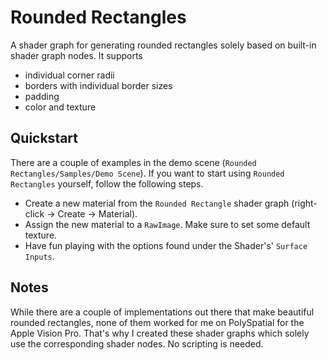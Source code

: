 # Rounded Rectangles

A shader graph for generating rounded rectangles solely based on built-in shader graph nodes. It supports

- individual corner radii
- borders with individual border sizes
- padding
- color and texture

## Quickstart

There are a couple of examples in the demo scene (`Rounded Rectangles/Samples/Demo Scene`). If you want to start using `Rounded Rectangles` yourself, follow the following steps.

- Create a new material from the `Rounded Rectangle` shader graph (right-click -> Create -> Material).
- Assign the new material to a `RawImage`. Make sure to set some default texture.
- Have fun playing with the options found under the Shader's' `Surface Inputs`.

## Notes

While there are a couple of implementations out there that make beautiful rounded rectangles, none of them worked for me on PolySpatial for the Apple Vision Pro. That's why I created these shader graphs which solely use the corresponding shader nodes. No scripting is needed.
